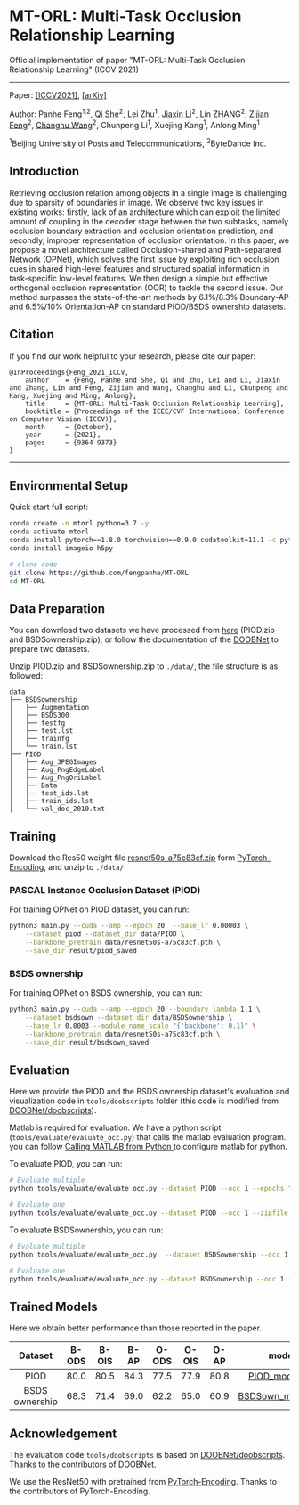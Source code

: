 # MT-ORL: Multi-Task Occlusion Relationship Learning

Official implementation of paper "MT-ORL: Multi-Task Occlusion Relationship Learning" (ICCV 2021)

---

Paper:
[[ICCV2021]](https://openaccess.thecvf.com/content/ICCV2021/html/Feng_MT-ORL_Multi-Task_Occlusion_Relationship_Learning_ICCV_2021_paper.html),
[[arXiv]](https://arxiv.org/abs/2108.05722)

Author:
Panhe Feng<sup>1,2</sup>,
[Qi She](http://scholar.google.com/citations?user=iHoGTt4AAAAJ&hl=en)<sup>2</sup>,
Lei Zhu<sup>1</sup>,
[Jiaxin Li](https://www.jiaxinli.me/)<sup>2</sup>,
Lin ZHANG<sup>2</sup>,
[Zijian Feng](https://vincentfung13.github.io/)<sup>2</sup>,
[Changhu Wang](https://scholar.google.com.sg/citations?user=DsVZkjAAAAAJ&hl=en)<sup>2</sup>,
Chunpeng Li<sup>1</sup>,
Xuejing Kang<sup>1</sup>,
Anlong Ming<sup>1</sup>

<sup>1</sup>Beijing University of Posts and Telecommunications,
<sup>2</sup>ByteDance Inc.

## Introduction

Retrieving occlusion relation among objects in a single image is challenging due to sparsity of boundaries in image. We observe two key issues in existing works: firstly, lack of an architecture which can exploit the limited amount of coupling in the decoder stage between the two subtasks, namely occlusion boundary extraction and occlusion orientation prediction, and secondly, improper representation of occlusion orientation. In this paper, we propose a novel architecture called Occlusion-shared and Path-separated Network (OPNet), which solves the first issue by exploiting rich occlusion cues in shared high-level features and structured spatial information in task-specific low-level features. We then design a simple but effective orthogonal occlusion representation (OOR) to tackle the second issue. Our method surpasses the state-of-the-art methods by 6.1%/8.3% Boundary-AP and 6.5%/10% Orientation-AP on standard PIOD/BSDS ownership datasets.

## Citation

If you find our work helpful to your research, please cite our paper:

```
@InProceedings{Feng_2021_ICCV,
    author    = {Feng, Panhe and She, Qi and Zhu, Lei and Li, Jiaxin and Zhang, Lin and Feng, Zijian and Wang, Changhu and Li, Chunpeng and Kang, Xuejing and Ming, Anlong},
    title     = {MT-ORL: Multi-Task Occlusion Relationship Learning},
    booktitle = {Proceedings of the IEEE/CVF International Conference on Computer Vision (ICCV)},
    month     = {October},
    year      = {2021},
    pages     = {9364-9373}
}
```

---

## Environmental Setup

Quick start full script:

```bash
conda create -n mtorl python=3.7 -y
conda activate mtorl
conda install pytorch==1.8.0 torchvision==0.9.0 cudatoolkit=11.1 -c pytorch -c conda-forge
conda install imageio h5py

# clone code
git clone https://github.com/fengpanhe/MT-ORL
cd MT-ORL
```

## Data Preparation

You can download two datasets we have processed from [here](https://1drv.ms/u/s!AlBUVia9fuD_nbBdTMMGiglxhRu8pg?e=dc23tx) (PIOD.zip and BSDSownership.zip), or follow the documentation of the [DOOBNet](https://github.com/GuoxiaWang/DOOBNet) to prepare two datasets.

Unzip PIOD.zip and BSDSownership.zip to `./data/`, the file structure is as followed:

```
data
├── BSDSownership
│   ├── Augmentation
│   ├── BSDS300
│   ├── testfg
│   ├── test.lst
│   ├── trainfg
│   └── train.lst
├── PIOD
│   ├── Aug_JPEGImages
│   ├── Aug_PngEdgeLabel
│   ├── Aug_PngOriLabel
│   ├── Data
│   ├── test_ids.lst
│   ├── train_ids.lst
│   └── val_doc_2010.txt
```

## Training

Download the Res50 weight file [resnet50s-a75c83cf.zip](https://s3.us-west-1.wasabisys.com/encoding/models/resnet50s-a75c83cf.zip) form [PyTorch-Encoding](https://github.com/zhanghang1989/PyTorch-Encoding), and unzip to `./data/`

### PASCAL Instance Occlusion Dataset (PIOD)

For training OPNet on PIOD dataset, you can run:

```bash
python3 main.py --cuda --amp --epoch 20  --base_lr 0.00003 \
    --dataset piod --dataset_dir data/PIOD \
    --bankbone_pretrain data/resnet50s-a75c83cf.pth \
    --save_dir result/piod_saved
```

### BSDS ownership

For training OPNet on BSDS ownership, you can run:

```bash
python3 main.py --cuda --amp --epoch 20 --boundary_lambda 1.1 \
    --dataset bsdsown --dataset_dir data/BSDSownership \
    --base_lr 0.0003 --module_name_scale "{'backbone': 0.1}" \
    --bankbone_pretrain data/resnet50s-a75c83cf.pth \
    --save_dir result/bsdsown_saved
```

## Evaluation

Here we provide the PIOD and the BSDS ownership dataset's evaluation and visualization code in `tools/doobscripts` folder (this code is modified from [DOOBNet/doobscripts](https://github.com/GuoxiaWang/DOOBNet)).

Matlab is required for evaluation. We have a python script (`tools/evaluate/evaluate_occ.py`) that calls the matlab evaluation program. you can follow
[Calling MATLAB from Python
](https://ww2.mathworks.cn/help/matlab/matlab-engine-for-python.html?lang=en)
to configure matlab for python.

To evaluate PIOD, you can run:

```bash
# Evaluate multiple
python tools/evaluate/evaluate_occ.py --dataset PIOD --occ 1 --epochs "5:20:2" --zip-dir result/piod_saved/test_result

# Evaluate one
python tools/evaluate/evaluate_occ.py --dataset PIOD --occ 1 --zipfile result/piod_saved/test_result/epoch_19_test_result.tar

```

To evaluate BSDSownership, you can run:

```bash
# Evaluate multiple
python tools/evaluate/evaluate_occ.py  --dataset BSDSownership --occ 1 --epochs "5:20:2" --zip-dir result/bsdsown_saved/test_result

# Evaluate one
python tools/evaluate/evaluate_occ.py --dataset BSDSownership --occ 1 --zipfile result/bsdsown_saved/test_result/epoch_19_test_result.tar
```

## Trained Models

Here we obtain better performance than those reported in the paper.

|    Dataset     | B-ODS | B-OIS | B-AP | O-ODS | O-OIS | O-AP |                                      model                                       |                                   test result                                   |
| :------------: | :---: | :---: | :--: | :---: | :---: | :--: | :------------------------------------------------------------------------------: | :-----------------------------------------------------------------------------: |
|      PIOD      | 80.0  | 80.5  | 84.3 | 77.5  | 77.9  | 80.8 |  [PIOD_model.pth](https://1drv.ms/u/s!AlBUVia9fuD_nbBdTMMGiglxhRu8pg?e=dc23tx)   |  [PIOD_test.tar](https://1drv.ms/u/s!AlBUVia9fuD_nbBdTMMGiglxhRu8pg?e=dc23tx)   |
| BSDS ownership | 68.3  | 71.4  | 69.0 | 62.2  | 65.0  | 60.9 | [BSDSown_model.pth](https://1drv.ms/u/s!AlBUVia9fuD_nbBdTMMGiglxhRu8pg?e=dc23tx) | [BSDSown_test.tar](https://1drv.ms/u/s!AlBUVia9fuD_nbBdTMMGiglxhRu8pg?e=dc23tx) |

## Acknowledgement

The evaluation code `tools/doobscripts` is based on [DOOBNet/doobscripts](https://github.com/GuoxiaWang/DOOBNet). Thanks to the contributors of DOOBNet.

We use the ResNet50 with pretrained from [PyTorch-Encoding](https://github.com/zhanghang1989/PyTorch-Encoding). Thanks to the contributors of PyTorch-Encoding.

